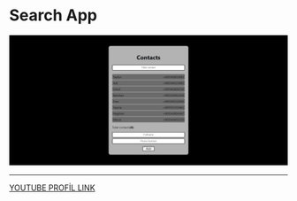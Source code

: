 # Search App

![Proje Görseli](public/project.jpg)
 
 ---

[YOUTUBE PROFİL LINK](https://www.youtube.com/c/TayfunTp)

